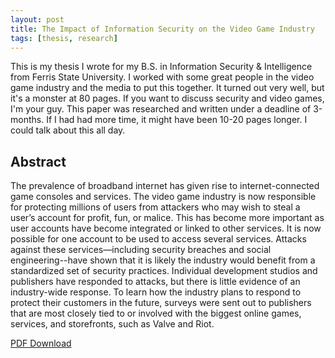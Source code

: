 ```yaml
---
layout: post
title: The Impact of Information Security on the Video Game Industry
tags: [thesis, research]
---
```


This is my thesis I wrote for my B.S. in Information Security & Intelligence from Ferris State University. I worked with some great people in the video game industry and the media to put this together. It turned out very well, but it's a monster at 80 pages. If you want to discuss security and video games, I'm your guy. This paper was researched and written under a deadline of 3-months. If I had had more time, it might have been 10-20 pages longer. I could talk about this all day.

## Abstract

The prevalence of broadband internet has given rise to internet-connected game consoles and services. The video game industry is now responsible for protecting millions of users from attackers who may wish to steal a user’s account for profit, fun, or malice. This has become more important as user accounts have become integrated or linked to other services. It is now possible for one account to be used to access several services. Attacks against these services—including security breaches and social engineering--have shown that it is likely the industry would benefit from a standardized set of security practices. Individual development studios and publishers have responded to attacks, but there is little evidence of an industry-wide response. To learn how the industry plans to respond to protect their customers in the future, surveys were sent out to publishers that are most closely tied to or involved with the biggest online games, services, and storefronts, such as Valve and Riot.

[PDF Download](https://docs.google.com/file/d/0B3xygGeWSWykalNFT1dQSFYyaHM/edit?usp=docslist_api)